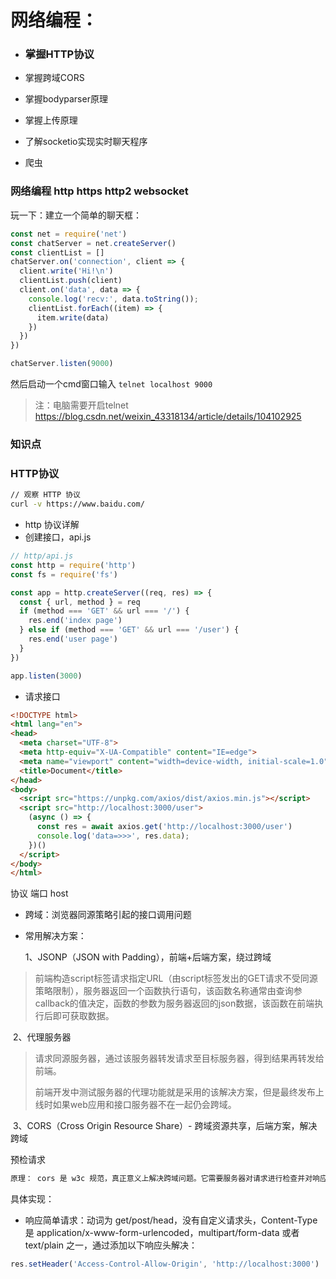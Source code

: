 # 网络编程：

- ### 掌握HTTP协议

- 掌握跨域CORS

- 掌握bodyparser原理

- 掌握上传原理

- 了解socketio实现实时聊天程序

- 爬虫

### 网络编程 http https http2 websocket

玩一下：建立一个简单的聊天框：

```js
const net = require('net')
const chatServer = net.createServer()
const clientList = []
chatServer.on('connection', client => {
  client.write('Hi!\n')
  clientList.push(client)
  client.on('data', data => {
    console.log('recv:', data.toString());
    clientList.forEach((item) => {
      item.write(data)
    })
  })
})

chatServer.listen(9000)
```

然后启动一个cmd窗口输入 `telnet localhost 9000`

> 注：电脑需要开启telnet https://blog.csdn.net/weixin_43318134/article/details/104102925

### 知识点

### HTTP协议

```bash
// 观察 HTTP 协议
curl -v https://www.baidu.com/
```

- http 协议详解
- 创建接口，api.js

```js
// http/api.js
const http = require('http')
const fs = require('fs')

const app = http.createServer((req, res) => {
  const { url, method } = req
  if (method === 'GET' && url === '/') {
    res.end('index page')
  } else if (method === 'GET' && url === '/user') {
    res.end('user page')
  }
})

app.listen(3000)
```

- 请求接口

```html
<!DOCTYPE html>
<html lang="en">
<head>
  <meta charset="UTF-8">
  <meta http-equiv="X-UA-Compatible" content="IE=edge">
  <meta name="viewport" content="width=device-width, initial-scale=1.0">
  <title>Document</title>
</head>
<body>
  <script src="https://unpkg.com/axios/dist/axios.min.js"></script>
  <script src="http://localhost:3000/user">
    (async () => {
      const res = await axios.get('http://localhost:3000/user')
      console.log('data=>>>', res.data);
    })()
  </script>
</body>
</html>
```



协议 端口 host

- 跨域：浏览器同源策略引起的接口调用问题

- 常用解决方案：

  1、JSONP（JSON with Padding），前端+后端方案，绕过跨域

> 前端构造script标签请求指定URL（由script标签发出的GET请求不受同源策略限制），服务器返回一个函数执行语句，该函数名称通常由查询参callback的值决定，函数的参数为服务器返回的json数据，该函数在前端执行后即可获取数据。

​		2、代理服务器

> 请求同源服务器，通过该服务器转发请求至目标服务器，得到结果再转发给前端。
>
> 前端开发中测试服务器的代理功能就是采用的该解决方案，但是最终发布上线时如果web应用和接口服务器不在一起仍会跨域。

​		3、CORS（Cross Origin Resource Share）- 跨域资源共享，后端方案，解决跨域

预检请求

```bash
原理： cors 是 w3c 规范，真正意义上解决跨域问题。它需要服务器对请求进行检查并对响应头做响应处理，从而允许跨域请求。
```

具体实现：

- 响应简单请求：动词为 get/post/head，没有自定义请求头，Content-Type 是 application/x-www-form-urlencoded，multipart/form-data 或者 text/plain 之一，通过添加以下响应头解决：

```js
res.setHeader('Access-Control-Allow-Origin', 'http://localhost:3000')
```

